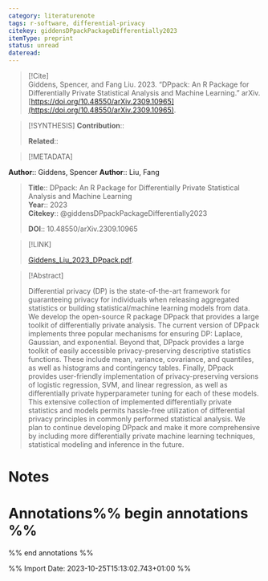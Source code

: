 ```yaml
---
category: literaturenote
tags: r-software, differential-privacy
citekey: giddensDPpackPackageDifferentially2023
itemType: preprint
status: unread  
dateread:  
---
```


> [!Cite]  
> Giddens, Spencer, and Fang Liu. 2023. “DPpack: An R Package for Differentially Private Statistical Analysis and Machine Learning.” arXiv. [https://doi.org/10.48550/arXiv.2309.10965](https://doi.org/10.48550/arXiv.2309.10965).

> [!SYNTHESIS] 
>**Contribution**::
>
>**Related**:: 
>

> [!METADATA]  
>
**Author**:: Giddens, Spencer
**Author**:: Liu, Fang<br>
> **Title**:: DPpack: An R Package for Differentially Private Statistical Analysis and Machine Learning    
> **Year**:: 2023     
> **Citekey**:: @giddensDPpackPackageDifferentially2023    
>    
>    
>     
>    
>    
>     
>    
>**DOI**:: 10.48550/arXiv.2309.10965    
>

> [!LINK] 
>
> [Giddens_Liu_2023_DPpack.pdf](file:///Users/steven/Library/CloudStorage/GoogleDrive-steven.golovkine@ul.ie/My%20Drive/bibliography/arXiv/2023/Giddens_Liu_2023_DPpack.pdf).

>[!Abstract]
>
>Differential privacy (DP) is the state-of-the-art framework for guaranteeing privacy for individuals when releasing aggregated statistics or building statistical/machine learning models from data. We develop the open-source R package DPpack that provides a large toolkit of differentially private analysis. The current version of DPpack implements three popular mechanisms for ensuring DP: Laplace, Gaussian, and exponential. Beyond that, DPpack provides a large toolkit of easily accessible privacy-preserving descriptive statistics functions. These include mean, variance, covariance, and quantiles, as well as histograms and contingency tables. Finally, DPpack provides user-friendly implementation of privacy-preserving versions of logistic regression, SVM, and linear regression, as well as differentially private hyperparameter tuning for each of these models. This extensive collection of implemented differentially private statistics and models permits hassle-free utilization of differential privacy principles in commonly performed statistical analysis. We plan to continue developing DPpack and make it more comprehensive by including more differentially private machine learning techniques, statistical modeling and inference in the future.
>>


# Notes<br>
# Annotations%% begin annotations %%  
 
  
%% end annotations %%

%% Import Date: 2023-10-25T15:13:02.743+01:00 %%
